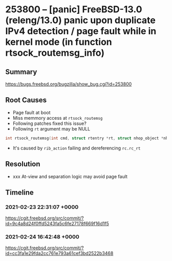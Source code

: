 # 253800 – [panic] FreeBSD-13.0 (releng/13.0) panic upon duplicate IPv4 detection / page fault while in kernel mode (in function rtsock_routemsg_info)

## Summary

https://bugs.freebsd.org/bugzilla/show_bug.cgi?id=253800

## Root Causes

* Page fault at boot
* Miss memmory access at `rtsock_routemsg`
* Following patches fixed this issue?
* Following `rt` argument may be NULL

```c
int rtsock_routemsg(int cmd, struct rtentry *rt, struct nhop_object *nh, int fibnum)
```

* It's caused by `rib_action` failing and dereferencing `rc.rc_rt`

## Resolution

* xxx At-view and separation logic may avoid page fault

## Timeline

### 2021-02-23 22:31:07 +0000

https://cgit.freebsd.org/src/commit/?id=9c4a8d24f0ffd5243fa5c6fe27178f669f16d1f5

### 2021-02-24 16:42:48 +0000

https://cgit.freebsd.org/src/commit/?id=cc3fa1e29fda2cc761e793a61cef3bd2522b3468
